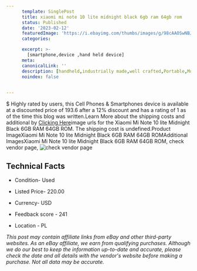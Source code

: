 ```yaml
---
      template: SinglePost
      title: xiaomi mi note 10 lite midnight black 6gb ram 64gb rom
      status: Published
      date: '2023-02-12'
      featuredImage: 'https://i.ebayimg.com/thumbs/images/g/98cAAOSwNBJj5kFs/s-l225.jpg'
      categories: 

      excerpt: >-
        [smartphone,device ,hand held device]
      meta:
      canonicalLink: ''
      description: [handheld,industrially made,well crafted,Portable,Mobile,Compact,Convenient,Lightweight,Maneuverable,Man-portable,Miniature,Carriable,Hand-held,Light,Holdable,Transportable,Mobile device,Pocket-sized,On-the-go,Wireless,Cordless,Compact size,Convenient size, smartphone,device ,hand held device]
      noindex: false

        
---
```

$
    Highly rated by users, this Cell Phones & Smartphones device is available at a discounted price of 193.6 after a 12% discount and has a rating of 1 as of the time this blog was written.Learn More about the shipping costs and additional by [Clicking Here](https://www.ebay.com/itm/165932375046?hash=item26a2571c06%3Ag%3A98cAAOSwNBJj5kFs&mkevt=1&mkcid=1&mkrid=711-53200-19255-0&campid=%253CePNCampaignId%253E&customid=%253CreferenceId%253E&toolid=10049)image urls for the Xiaomi Mi Note 10 lite Midnight Black 6GB RAM 64GB ROM. The shipping cost is undefined.Product ImageXiaomi Mi Note 10 lite Midnight Black 6GB RAM 64GB ROMAdditional ImagesXiaomi Mi Note 10 lite Midnight Black 6GB RAM 64GB ROM, check vendor page, ![check vendor page](https://origin-galleryplus.ebayimg.com/ws/web/165932375046_2_0_1/225x225.jpg,https://origin-galleryplus.ebayimg.com/ws/web/165932375046_3_0_1/225x225.jpg,https://origin-galleryplus.ebayimg.com/ws/web/165932375046_4_0_1/225x225.jpg,https://origin-galleryplus.ebayimg.com/ws/web/165932375046_5_0_1/225x225.jpg,https://origin-galleryplus.ebayimg.com/ws/web/165932375046_6_0_1/225x225.jpg,https://origin-galleryplus.ebayimg.com/ws/web/165932375046_7_0_1/225x225.jpg,https://origin-galleryplus.ebayimg.com/ws/web/165932375046_8_0_1/225x225.jpg,https://origin-galleryplus.ebayimg.com/ws/web/165932375046_9_0_1/225x225.jpg,https://origin-galleryplus.ebayimg.com/ws/web/165932375046_10_0_1/225x225.jpg,https://origin-galleryplus.ebayimg.com/ws/web/165932375046_11_0_1/225x225.jpg,https://origin-galleryplus.ebayimg.com/ws/web/165932375046_12_0_1/225x225.jpg,https://origin-galleryplus.ebayimg.com/ws/web/165932375046_13_0_1/225x225.jpg,https://origin-galleryplus.ebayimg.com/ws/web/165932375046_14_0_1/225x225.jpg,https://origin-galleryplus.ebayimg.com/ws/web/165932375046_15_0_1/225x225.jpg,https://origin-galleryplus.ebayimg.com/ws/web/165932375046_16_0_1/225x225.jpg,https://origin-galleryplus.ebayimg.com/ws/web/165932375046_17_0_1/225x225.jpg,https://origin-galleryplus.ebayimg.com/ws/web/165932375046_18_0_1/225x225.jpg)
    
    

 ## Technical Facts 



     
      

 - Condition- Used 


      

 - Listed Price- 220.00 


      

 - Currency- USD 


      

 - Feedback score - 241 


      

 - Location - PL 


      
      

 *_This post may contain affiliate links from eBay and other third-party websites. As an eBay affiliate, we earn from qualifying purchases. Although we do our best to keep the information up-to-date and accurate, please check the date and all details with the vendor's website before making a purchase. Not all data may be accurate._*



    
    
    
    
    